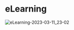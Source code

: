 # eLearning


![eLearning-2023-03-11_23-02](https://user-images.githubusercontent.com/97442679/224503226-23f958ab-51d4-435c-ae58-89fc72ba570c.png)
